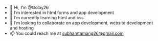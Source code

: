 - 👋 Hi, I’m @Golay26
- 👀 I’m interested in html forms and app development
- 🌱 I’m currently learning html and css
- 💞️ I’m looking to collaborate on app development, website development and hosting 
- 📫 You could reach me at subhamtamang26@gmail.com

<!---
Golay26/Golay26 is a ✨ special ✨ repository because its `README.md` (this file) appears on your GitHub profile.
You can click the Preview link to take a look at your changes.
--->
